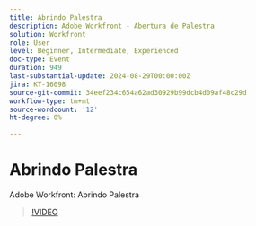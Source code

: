 ```yaml
---
title: Abrindo Palestra
description: Adobe Workfront - Abertura de Palestra
solution: Workfront
role: User
level: Beginner, Intermediate, Experienced
doc-type: Event
duration: 949
last-substantial-update: 2024-08-29T00:00:00Z
jira: KT-16098
source-git-commit: 34eef234c654a62ad30929b99dcb4d09af48c29d
workflow-type: tm+mt
source-wordcount: '12'
ht-degree: 0%

---
```



# Abrindo Palestra

Adobe Workfront: Abrindo Palestra

>[!VIDEO](https://video.tv.adobe.com/v/3454487/?learn=on&captions=por_br)
